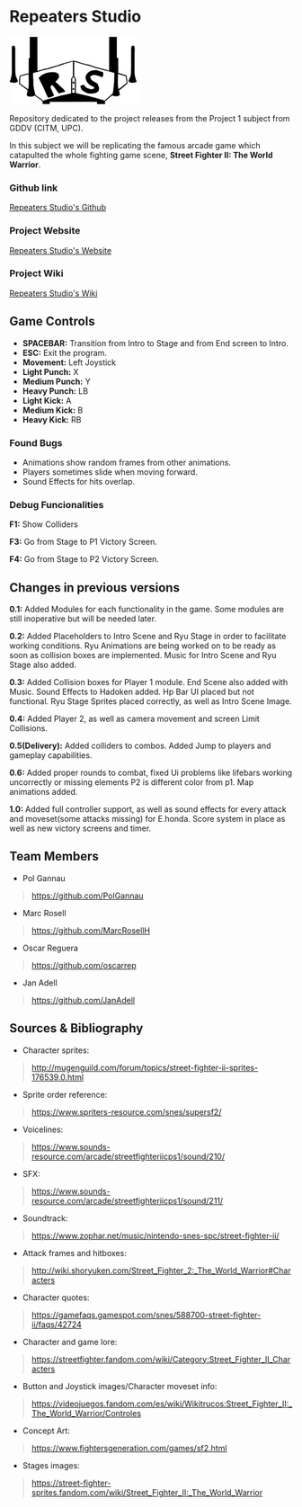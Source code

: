 # Repeaters Studio

![](https://github.com/PolGannau/RepeatersStudio/blob/master/Wiki%20Documents/Images/RepeatersStudiolittle.png)

Repository dedicated to the project releases from the Project 1 subject from GDDV (CITM, UPC).

In this subject we will be replicating the famous arcade game which catapulted the whole fighting game scene, **Street Fighter II: The World Warrior**.

### Github link

[Repeaters Studio's Github](https://github.com/PolGannau/RepeatersStudio/)

### Project Website

[Repeaters Studio's Website](https://polgannau.github.io/RepeatersStudio/)

### Project Wiki

[Repeaters Studio's Wiki](https://github.com/PolGannau/RepeatersStudio/wiki)


## Game Controls

* **SPACEBAR:** Transition from Intro to Stage and from End screen to Intro.
* **ESC:** Exit the program.
* **Movement:** Left Joystick
* **Light Punch:** X
* **Medium Punch:** Y
* **Heavy Punch:** LB
* **Light Kick:** A
* **Medium Kick:** B
* **Heavy Kick:** RB


### Found Bugs

* Animations show random frames from other animations.
* Players sometimes slide when moving forward.
* Sound Effects for hits overlap.

### Debug Funcionalities


**F1:** Show Colliders

**F3:** Go from Stage to P1 Victory Screen.

**F4:** Go from Stage to P2 Victory Screen.


## Changes in previous versions

**0.1:** Added Modules for each functionality in the game. Some modules are still inoperative but will be needed later.

**0.2:** Added Placeholders to Intro Scene and Ryu Stage in order to facilitate working conditions. Ryu Animations are being worked on to be ready as soon as collision boxes are implemented. Music for Intro Scene and Ryu Stage also added.

**0.3:** Added Collision boxes for Player 1 module. End Scene also added with Music. Sound Effects to Hadoken added. Hp Bar UI placed but not functional. Ryu Stage Sprites placed correctly, as well as Intro Scene Image.

**0.4:** Added Player 2, as well as camera movement and screen Limit Collisions.

**0.5(Delivery):** Added colliders to combos. Added Jump to players and gameplay capabilities.

**0.6:** Added proper rounds to combat, fixed Ui problems like lifebars working uncorrectly or missing elements
P2 is different color from p1. Map animations added.

**1.0:** Added full controller support, as well as sound effects for every attack and moveset(some attacks missing) for E.honda. Score system in place as well as new victory screens and timer. 

## Team Members

* Pol Gannau
> https://github.com/PolGannau

* Marc Rosell
>https://github.com/MarcRosellH

* Oscar Reguera
>https://github.com/oscarrep

* Jan Adell
>https://github.com/JanAdell



## Sources & Bibliography

* Character sprites:
> http://mugenguild.com/forum/topics/street-fighter-ii-sprites-176539.0.html

* Sprite order reference:
> https://www.spriters-resource.com/snes/supersf2/

* Voicelines:
> https://www.sounds-resource.com/arcade/streetfighteriicps1/sound/210/

* SFX:
> https://www.sounds-resource.com/arcade/streetfighteriicps1/sound/211/

* Soundtrack:
> https://www.zophar.net/music/nintendo-snes-spc/street-fighter-ii/

* Attack frames and hitboxes:
> http://wiki.shoryuken.com/Street_Fighter_2:_The_World_Warrior#Characters

* Character quotes:
> https://gamefaqs.gamespot.com/snes/588700-street-fighter-ii/faqs/42724

* Character and game lore:
> https://streetfighter.fandom.com/wiki/Category:Street_Fighter_II_Characters

* Button and Joystick images/Character moveset info:
> https://videojuegos.fandom.com/es/wiki/Wikitrucos:Street_Fighter_II:_The_World_Warrior/Controles

* Concept Art:
> https://www.fightersgeneration.com/games/sf2.html

* Stages images:
> https://street-fighter-sprites.fandom.com/wiki/Street_Fighter_II:_The_World_Warrior
